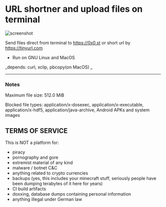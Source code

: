 # URL shortner and upload files on terminal

![screenshot](https://raw.githubusercontent.com/mateuscomh/yoURL/main/files/screenshot.png)


Send files direct from terminal to https://0x0.st or short url by https://tinyurl.com

- Run on GNU Linux and MacOS

_depends: curl, xclip, pbcopy(on MacOS) _


---
### Notes
Maximum file size: 512.0 MiB

Blocked file types: application/x-dosexec, application/x-executable, application/x-hdf5, application/java-archive, Android APKs and system images

TERMS OF SERVICE
----------------

This is NOT a platform for:
- piracy
- pornography and gore
- extremist material of any kind
- malware / botnet C&C
- anything related to crypto currencies
- backups (yes, this includes your minecraft stuff, seriously
    people have been dumping terabytes of it here for years)
- CI build artifacts
- doxxing, database dumps containing personal information
- anything illegal under German law
    
    
    
